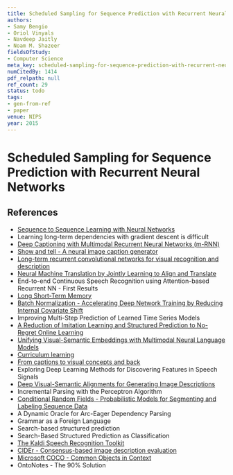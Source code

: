 ```yaml
---
title: Scheduled Sampling for Sequence Prediction with Recurrent Neural Networks
authors:
- Samy Bengio
- Oriol Vinyals
- Navdeep Jaitly
- Noam M. Shazeer
fieldsOfStudy:
- Computer Science
meta_key: scheduled-sampling-for-sequence-prediction-with-recurrent-neural-networks
numCitedBy: 1414
pdf_relpath: null
ref_count: 29
status: todo
tags:
- gen-from-ref
- paper
venue: NIPS
year: 2015
---
```


# Scheduled Sampling for Sequence Prediction with Recurrent Neural Networks

## References

- [Sequence to Sequence Learning with Neural Networks](./sequence-to-sequence-learning-with-neural-networks.md)
- Learning long-term dependencies with gradient descent is difficult
- [Deep Captioning with Multimodal Recurrent Neural Networks (m-RNN)](./deep-captioning-with-multimodal-recurrent-neural-networks-m-rnn.md)
- [Show and tell - A neural image caption generator](./show-and-tell-a-neural-image-caption-generator.md)
- [Long-term recurrent convolutional networks for visual recognition and description](./long-term-recurrent-convolutional-networks-for-visual-recognition-and-description.md)
- [Neural Machine Translation by Jointly Learning to Align and Translate](./neural-machine-translation-by-jointly-learning-to-align-and-translate.md)
- End-to-end Continuous Speech Recognition using Attention-based Recurrent NN - First Results
- [Long Short-Term Memory](./long-short-term-memory.md)
- [Batch Normalization - Accelerating Deep Network Training by Reducing Internal Covariate Shift](./batch-normalization-accelerating-deep-network-training-by-reducing-internal-covariate-shift.md)
- Improving Multi-Step Prediction of Learned Time Series Models
- [A Reduction of Imitation Learning and Structured Prediction to No-Regret Online Learning](./a-reduction-of-imitation-learning-and-structured-prediction-to-no-regret-online-learning.md)
- [Unifying Visual-Semantic Embeddings with Multimodal Neural Language Models](./unifying-visual-semantic-embeddings-with-multimodal-neural-language-models.md)
- [Curriculum learning](./curriculum-learning.md)
- [From captions to visual concepts and back](./from-captions-to-visual-concepts-and-back.md)
- Exploring Deep Learning Methods for Discovering Features in Speech Signals
- [Deep Visual-Semantic Alignments for Generating Image Descriptions](./deep-visual-semantic-alignments-for-generating-image-descriptions.md)
- Incremental Parsing with the Perceptron Algorithm
- [Conditional Random Fields - Probabilistic Models for Segmenting and Labeling Sequence Data](./conditional-random-fields-probabilistic-models-for-segmenting-and-labeling-sequence-data.md)
- A Dynamic Oracle for Arc-Eager Dependency Parsing
- Grammar as a Foreign Language
- Search-based structured prediction
- Search-Based Structured Prediction as Classification
- [The Kaldi Speech Recognition Toolkit](./the-kaldi-speech-recognition-toolkit.md)
- [CIDEr - Consensus-based image description evaluation](./cider-consensus-based-image-description-evaluation.md)
- [Microsoft COCO - Common Objects in Context](./microsoft-coco-common-objects-in-context.md)
- OntoNotes - The 90% Solution
